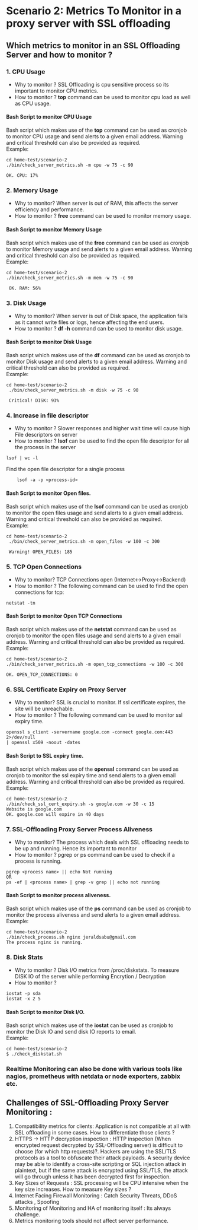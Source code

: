 # Scenario 2: Metrics To Monitor in a proxy server with SSL offloading

## Which metrics to monitor in an SSL Offloading Server and how to monitor ?

### 1. CPU Usage
 * Why to monitor ?
SSL Offloading is cpu sensitive process so its important to monitor CPU metrics.
 * How to monitor ?
**top** command can be used to monitor cpu load as well as CPU usage.
#### Bash Script to monitor CPU Usage
Bash script which makes use of the **top** command can be used as cronjob to monitor CPU usage and send alerts to a given email address. Warning and critical threshold can also be provided as required.   
Example:
```
cd home-test/scenario-2
./bin/check_server_metrics.sh -m cpu -w 75 -c 90

OK. CPU: 17%
```

### 2. Memory Usage
 * Why to monitor?
When server is out of RAM, this affects the server efficiency and performance.
 * How to monitor ?
**free** command can be used to monitor memory usage.
#### Bash Script to monitor Memory Usage
Bash script which makes use of the **free** command can be used as cronjob to monitor Memory usage and send alerts to a given email address. Warning and critical threshold can also be provided as required.   
Example:
```
cd home-test/scenario-2
./bin/check_server_metrics.sh -m mem -w 75 -c 90

 OK. RAM: 56% 
 ```

### 3. Disk Usage   
 * Why to monitor?
When server is out of Disk space, the application fails as it cannot write files or logs, hence affecting the end users.
 * How to monitor ?
**df -h** command can be used to monitor disk usage.
#### Bash Script to monitor Disk Usage
Bash script which makes use of the **df** command can be used as cronjob to monitor Disk usage and send alerts to a given email address. Warning and critical threshold can also be provided as required.   
Example:
```
cd home-test/scenario-2
 ./bin/check_server_metrics.sh -m disk -w 75 -c 90

 Critical! DISK: 93%
 ```

### 4. Increase in file descriptor 
 * Why to monitor ?
Slower responses and higher wait time will cause high File descriptors on server
 * How to monitor ?
**lsof** can be used to find the open file descriptor for all the process in the server
```
lsof | wc -l
```
Find the open file descriptor for a single process
```
    lsof -a -p <process-id>
```
#### Bash Script to monitor Open files.
Bash script which makes use of the **lsof** command can be used as cronjob to monitor the open files usage and send alerts to a given email address. Warning and critical threshold can also be provided as required.   
Example:
```
cd home-test/scenario-2
 ./bin/check_server_metrics.sh -m open_files -w 100 -c 300

 Warning! OPEN_FILES: 185
 ```

### 5. TCP Open Connections
 * Why to monitor?
TCP Connections open (Internet<->Proxy<->Backend)
 * How to monitor ?
The following command can be used to find the open connections for tcp:
```
netstat -tn
```
#### Bash Script to monitor Open TCP Connections
Bash script which makes use of the **netstat** command can be used as cronjob to monitor the open files usage and send alerts to a given email address. Warning and critical threshold can also be provided as required.   
Example:
```
cd home-test/scenario-2
./bin/check_server_metrics.sh -m open_tcp_connections -w 100 -c 300

OK. OPEN_TCP_CONNECTIONS: 0
 ```

### 6. SSL Certificate Expiry on Proxy Server
 * Why to monitor?
SSL is crucial to monitor. If ssl certificate expires, the site will be unreachable.
 * How to monitor ?
The following command can be used to monitor ssl expiry time.
```
openssl s_client -servername google.com -connect google.com:443  2>/dev/null 
| openssl x509 -noout -dates
```
#### Bash Script to SSL expiry time.
Bash script which makes use of the **openssl** command can be used as cronjob to monitor the ssl expiry time and send alerts to a given email address. Warning and critical threshold can also be provided as required.   
Example:
```
cd home-test/scenario-2
./bin/check_ssl_cert_expiry.sh -s google.com -w 30 -c 15
Website is google.com
OK. google.com will expire in 40 days
 ```

### 7. SSL-Offloading Proxy Server Process Aliveness 
 * Why to monitor?
The process which deals with SSL offloading needs to be up and running. Hence its important to monitor 
 * How to monitor ?
pgrep or ps command can be used to check if a process is running.
```
pgrep <process name> || echo Not running 
OR
ps -ef | <process name> | grep -v grep || echo not running
```
#### Bash Script to monitor process aliveness.
Bash script which makes use of the **ps** command can be used as cronjob to monitor the process aliveness and send alerts to a given email address.  
Example:
```
cd home-test/scenario-2
./bin/check_process.sh nginx jeraldsabu@gmail.com
The process nginx is running.
 ```

### 8. Disk Stats   
* Why to monitor ?
Disk I/O metrics from /proc/diskstats. To measure DISK IO of the server while performing Encrytion / Decryption
* How to monitor ?
```
iostat -p sda
iostat -x 2 5
```
#### Bash Script to monitor Disk I/O.
Bash script which makes use of the **iostat**  can be used as cronjob to monitor the Disk IO and send disk IO reports to email.  
Example:
```
cd home-test/scenario-2
$ ./check_diskstat.sh 
 ```

### **Realtime Monitoring can also be done with various tools like nagios, prometheus with netdata or node exporters, zabbix etc.**

## Challenges of SSL-Offloading Proxy Server Monitoring :
1. Compatibility metrics for clients: Application is not compatible at all with SSL offloading in some cases. How to differentiate those clients ?
2. HTTPS -> HTTP decryption inspection : HTTP inspection (When encrypted request decrypted by SSL-Offloading server) is difficult to choose (for which http requests)?. Hackers are using the SSL/TLS protocols as a tool to obfuscate their attack payloads. A security device may be able to identify a cross-site scripting or SQL injection attack in plaintext, but if the same attack is encrypted using SSL/TLS, the attack will go through unless it has been decrypted first for inspection.
3. Key Sizes of Requests : SSL processing will be CPU intensive when the key size increases. How to measure Key sizes ?
4. Internet Facing Firewall Monitoring : Catch Security Threats, DDoS attacks , Spoofing
5. Monitoring of Monitoring and HA of monitoring itself : Its always challenge.
6. Metrics monitoring tools should not affect server performance.